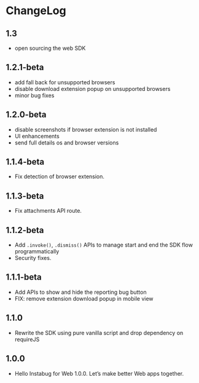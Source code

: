 # ChangeLog

## 1.3
- open sourcing the web SDK

## 1.2.1-beta
- add fall back for unsupported browsers
- disable download extension popup on unsupported browsers
- minor bug fixes

## 1.2.0-beta
- disable screenshots if browser extension is not installed
- UI enhancements
- send full details os and browser versions

## 1.1.4-beta
- Fix detection of browser extension.

## 1.1.3-beta
- Fix attachments API route.

## 1.1.2-beta
- Add `.invoke()`, `.dismiss()` APIs to manage start and end the SDK flow programmatically
- Security fixes.

## 1.1.1-beta
- Add APIs to show and hide the reporting bug button
- FIX: remove extension download popup in mobile view

## 1.1.0
- Rewrite the SDK using pure vanilla script and drop dependency on requireJS

## 1.0.0
- Hello Instabug for Web 1.0.0. Let’s make better Web apps together.

